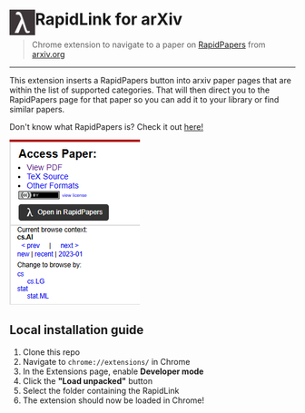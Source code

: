# <img src="images/logo192.png" width="45" align="left"> RapidLink for arXiv

> Chrome extension to navigate to a paper on [RapidPapers](https://www.rapidpapers.dev) from [arxiv.org](https://www.arxiv.org)

---

This extension inserts a RapidPapers button into arxiv paper pages that are within the list of supported categories. That will then direct you to the RapidPapers page for that paper so you can add it to your library or find similar papers.

Don't know what RapidPapers is? Check it out [here!](https://www.rapidpapers.dev)

<img src="images/arxiv-example.png">


## Local installation guide

1. Clone this repo
2. Navigate to `chrome://extensions/` in Chrome
3. In the Extensions page, enable **Developer mode**
4. Click the **"Load unpacked"** button
5. Select the folder containing the RapidLink
6. The extension should now be loaded in Chrome!

